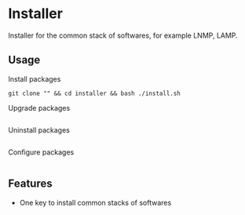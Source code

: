# Installer

Installer for the common stack of softwares, for example LNMP, LAMP.

## Usage

Install packages

```shell
git clone "" && cd installer && bash ./install.sh
```

Upgrade packages

```shell

```

Uninstall packages

```shell

```

Configure packages

```shell
```

## Features

- One key to install common stacks of softwares